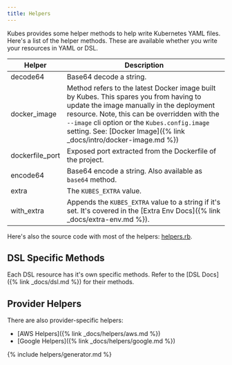 ```yaml
---
title: Helpers
---
```


Kubes provides some helper methods to help write Kubernetes YAML files.  Here's a list of the helper methods. These are available whether you write your resources in YAML or DSL.

Helper | Description
--- | ---
decode64 | Base64 decode a string.
docker_image | Method refers to the latest Docker image built by Kubes. This spares you from having to update the image manually in the deployment resource. Note, this can be overridden with the `--image` cli option or the `Kubes.config.image` setting. See: [Docker Image]({% link _docs/intro/docker-image.md %})
dockerfile_port	| Exposed port extracted from the Dockerfile of the project.
encode64 | Base64 encode a string. Also available as `base64` method.
extra | The `KUBES_EXTRA` value.
with_extra | Appends the `KUBES_EXTRA` value to a string if it's set. It's covered in the [Extra Env Docs]({% link _docs/extra-env.md %}).

Here's also the source code with most of the helpers: [helpers.rb](https://github.com/boltops-tools/kubes/blob/master/lib/kubes/compiler/shared/helpers.rb).

## DSL Specific Methods

Each DSL resource has it's own specific methods. Refer to the [DSL Docs]({% link _docs/dsl.md %}) for their methods.

## Provider Helpers

There are also provider-specific helpers:

* [AWS Helpers]({% link _docs/helpers/aws.md %})
* [Google Helpers]({% link _docs/helpers/google.md %})

{% include helpers/generator.md %}